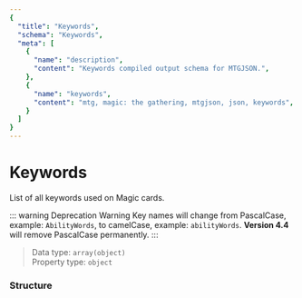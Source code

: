 ```yaml
---
{
  "title": "Keywords",
  "schema": "Keywords",
  "meta": [
    {
      "name": "description",
      "content": "Keywords compiled output schema for MTGJSON.",
    },
    {
      "name": "keywords",
      "content": "mtg, magic: the gathering, mtgjson, json, keywords",
    }
  ]
}
---
```


# Keywords

List of all keywords used on Magic cards.

::: warning Deprecation Warning
Key names will change from PascalCase, example: `AbilityWords`, to camelCase, example: `abilityWords`. **Version 4.4** will remove PascalCase permanently.
:::

> Data type: `array(object)`  
> Property type: `object`  

### Structure

<GenerateTable/>
